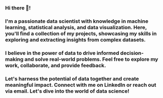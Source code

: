 ### Hi there 👋! 

### I'm a passionate data scientist with knowledge in machine learning, statistical analysis, and data visualization. Here, you'll find a collection of my projects, showcasing my skills in exploring and extracting insights from complex datasets. 

### I believe in the power of data to drive informed decision-making and solve real-world problems. Feel free to explore my work, collaborate, and provide feedback.

### Let's harness the potential of data together and create meaningful impact. Connect with me on LinkedIn or reach out via email. Let's dive into the world of data science!

